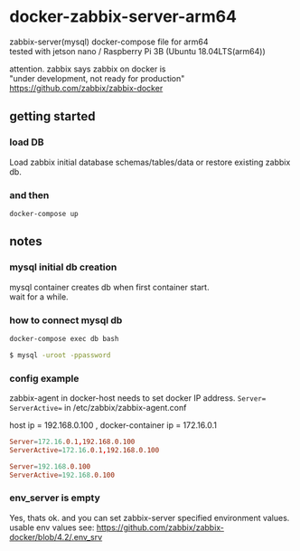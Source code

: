 # docker-zabbix-server-arm64

zabbix-server(mysql) docker-compose file for arm64  
tested with jetson nano / Raspberry Pi 3B (Ubuntu 18.04LTS(arm64))

attention. zabbix says zabbix on docker is  
"under development, not ready for production"    
https://github.com/zabbix/zabbix-docker

## getting started 

### load DB

Load zabbix initial database schemas/tables/data or restore existing zabbix db.

### and then

`docker-compose up`

## notes

### mysql initial db creation
mysql container creates db when first container start.  
wait for a while.

### how to connect mysql db

```sh
docker-compose exec db bash

$ mysql -uroot -ppassword
```

### config example

zabbix-agent in docker-host needs to set docker IP address.
`Server=` `ServerActive=` in /etc/zabbix/zabbix-agent.conf  

host ip = 192.168.0.100 , docker-container ip = 172.16.0.1

```zabbix-agent.conf at docker-host
Server=172.16.0.1,192.168.0.100
ServerActive=172.16.0.1,192.168.0.100
```

```zabbix-agent.conf at other-host
Server=192.168.0.100
ServerActive=192.168.0.100
```

### env_server is empty

Yes, thats ok. and you can set zabbix-server specified environment values.   
usable env values see: https://github.com/zabbix/zabbix-docker/blob/4.2/.env_srv

